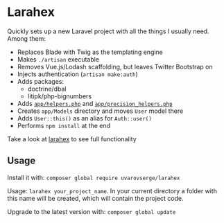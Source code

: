 # Larahex

Quickly sets up a new Laravel project with all the things I usually need. Among them:

* Replaces Blade with Twig as the templating engine
* Makes `./artisan` executable
* Removes Vue.js/Lodash scaffolding, but leaves Twitter Bootstrap on
* Injects authentication (`artisan make:auth`)
* Adds packages:
  * doctrine/dbal
  * litipk/php-bignumbers
* Adds [`app/helpers.php`](helpers/helpers.php) and [`app/precision_helpers.php`](helpers/precision_helpers.php)
* Creates `app/Models` directory and moves `User` model there
* Adds `User::this()` as an alias for `Auth::user()`
* Performs `npm install` at the end

Take a look at [larahex](larahex) to see full functionality

## Usage

Install it with: `composer global require uvarovserge/larahex`

Usage: `larahex your_project_name`. In your current directory a folder with this name will be created, which will contain the project code.

Upgrade to the latest version with: `composer global update`